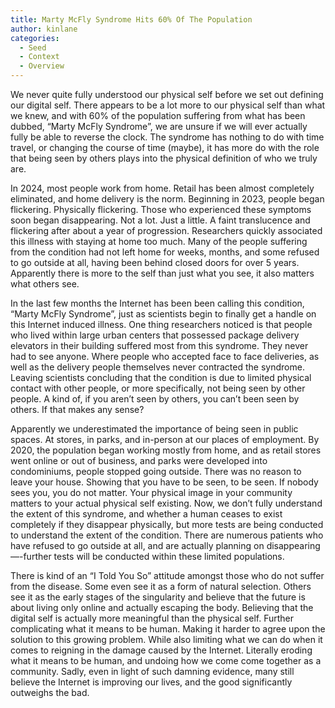 ```yaml
---
title: Marty McFly Syndrome Hits 60% Of The Population
author: kinlane
categories:
  - Seed
  - Context
  - Overview
---
```

We never quite fully understood our physical self before we set out defining our digital self. There appears to be a lot more to our physical self than what we knew, and with 60% of the population suffering from what has been dubbed, “Marty McFly Syndrome”, we are unsure if we will ever actually fully be able to reverse the clock. The syndrome has nothing to do with time travel, or changing the course of time (maybe), it has more do with the role that being seen by others plays into the physical definition of who we truly are.

In 2024, most people work from home. Retail has been almost completely eliminated, and home delivery is the norm. Beginning in 2023, people began flickering. Physically flickering. Those who experienced these symptoms soon began disappearing. Not a lot. Just a little. A faint translucence and flickering after about a year of progression. Researchers quickly associated this illness with staying at home too much. Many of the people suffering from the condition had not left home for weeks, months, and some refused to go outside at all, having been behind closed doors for over 5 years. Apparently there is more to the self than just what you see, it also matters what others see.

In the last few months the Internet has been been calling this condition, “Marty McFly Syndrome”, just as scientists begin to finally get a handle on this Internet induced illness. One thing researchers noticed is that people who lived within large urban centers that possessed package delivery elevators in their building suffered most from this syndrome. They never had to see anyone. Where people who accepted face to face deliveries, as well as the delivery people themselves never contracted the syndrome. Leaving scientists concluding that the condition is due to limited physical contact with other people, or more specifically, not being seen by other people. A kind of, if you aren’t seen by others, you can’t been seen by others. If that makes any sense?

Apparently we underestimated the importance of being seen in public spaces. At stores, in parks, and in-person at our places of employment. By 2020, the population began working mostly from home, and as retail stores went online or out of business, and parks were developed into condominiums, people stopped going outside. There was no reason to leave your house. Showing that you have to be seen, to be seen. If nobody sees you, you do not matter. Your physical image in your community matters to your actual physical self existing. Now, we don’t fully understand the extent of this syndrome, and whether a human ceases to exist completely if they disappear physically, but more tests are being conducted to understand the extent of the condition. There are numerous patients who have refused to go outside at all, and are actually planning on disappearing—-further tests will be conducted within these limited populations.

There is kind of an “I Told You So” attitude amongst those who do not suffer from the disease. Some even see it as a form of natural selection. Others see it as the early stages of the singularity and believe that the future is about living only online and actually escaping the body. Believing that the digital self is actually more meaningful than the physical self. Further complicating what it means to be human. Making it harder to agree upon the solution to this growing problem. While also limiting what we can do when it comes to reigning in the damage caused by the Internet. Literally eroding what it means to be human, and undoing how we come come together as a community. Sadly, even in light of such damning evidence, many still believe the Internet is improving our lives, and the good significantly outweighs the bad.